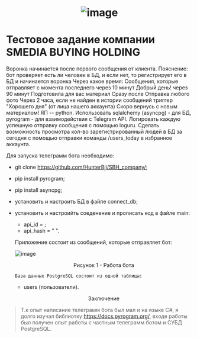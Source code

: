 

# <p align="center"> ![image](https://github.com/HunterBjj/SBH_company/assets/64096687/9151da16-39d1-420e-b359-1f6b5ef7fac9) </p>
# Тестовое задание компании SMEDIA BUYING HOLDING

Воронка начинается после первого сообщения от клиента.
Пояснение: бот проверяет есть ли человек в БД, и если нет, то регистрирует его в БД и начинается воронка
Через какое время:
Сообщения, которые отправляет с момента последнего
через 10 минут	Добрый день!
через 90 минут	Подготовила для вас материал
Сразу после	Отправка любого фото
Через 2 часа, если не найден в истории сообщений триггер "Хорошего дня" (от лица нашего аккаунта)
Скоро вернусь с новым материалом!
ЯП -- python. Использовать sqlalchemy (asyncpg) - для БД, pyrogram - для взаимодействия с Telegram API. Логировать каждую успешную отправку сообщения с помощью loguru. Сделать возможность просмотра кол-во зарегистрированный людей в БД за сегодня с помощью отправки команды /users_today в избранное аккаунта.

Для запуска телеграмм бота необходимо:
- git clone https://github.com/HunterBjj/SBH_company/;
- pip install pyrogram;
- pip install asyncpg;
- установить и настроить БД в файле connect_db;
- установить и настроийть соеденение и прописать код в файле main:
    - api_id = ;
    - api_hash = " ".

  Приложение состоит из сообщений, которые отправляет бот:
  
  ![image](https://github.com/HunterBjj/SBH_company/assets/64096687/eb74851a-8cd5-4a72-bb87-9e98376f7d58)
   <p align="center"> Рисунок 1 - Работа бота </p>
   
      База данных PostgreSQL состоит из одной таблицы:
    - users (пользователи).

      
    <p align="center"> Заключение </p>
    
> Т.к опыт написание телеграмм бота был мал и на языке С#, я долго изучал библиотку https://docs.pyrogram.org/, входе работы был получен опыт работы с частным телеграмм ботом и СУБД PostgreSQL. 

